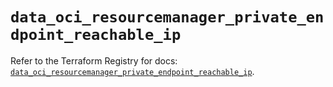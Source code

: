 # `data_oci_resourcemanager_private_endpoint_reachable_ip`

Refer to the Terraform Registry for docs: [`data_oci_resourcemanager_private_endpoint_reachable_ip`](https://registry.terraform.io/providers/oracle/oci/7.19.0/docs/data-sources/resourcemanager_private_endpoint_reachable_ip).
